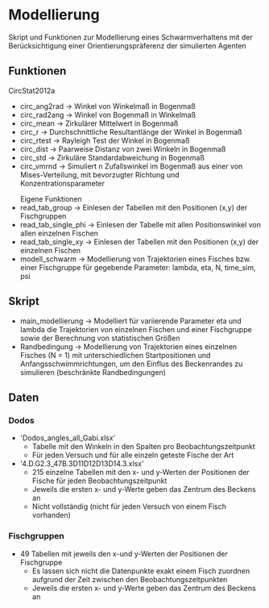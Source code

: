 # Modellierung
Skript und Funktionen zur Modellierung eines Schwarmverhaltens mit der Berücksichtigung einer Orientierungspräferenz der simulierten Agenten

## Funktionen
CircStat2012a
- circ_ang2rad           -> Winkel von Winkelmaß in Bogenmaß
- circ_rad2ang           -> Winkel von Bogenmaß in Winkelmaß
- circ_mean              -> Zirkulärer Mittelwert in Bogenmaß
- circ_r                 -> Durchschnittliche Resultantlänge der Winkel in Bogenmaß
- circ_rtest             -> Rayleigh Test der Winkel in Bogenmaß
- circ_dist              -> Paarweise Distanz von zwei Winkeln in Bogenmaß
- circ_std               -> Zirkuläre Standardabweichung in Bogenmaß
- circ_vmrnd             -> Simuliert n Zufallswinkel im Bogenmaß aus einer von Mises-Verteilung, mit bevorzugter 
                            Richtung und Konzentrationsparameter</p>
Eigene Funktionen
- read_tab_group         -> Einlesen der Tabellen mit den Positionen (x,y) der Fischgruppen
- read_tab_single_phi    -> Einlesen der Tabelle mit allen Positionswinkel von allen einzelnen Fischen
- read_tab_single_xy     -> Einlesen der Tabellen mit den Positionen (x,y) der einzelnen Fischen
- modell_schwarm         -> Modellierung von Trajektorien eines Fisches bzw. einer Fischgruppe für gegebende Parameter: lambda, eta, N, time_sim, psi 

## Skript
- main_modellierung        -> Modelliert für variierende Parameter eta und lambda die Trajektorien von einzelnen Fischen und einer Fischgruppe sowie der Berechnung von 
                            statistischen Größen
- Randbedingung            -> Modellierung von Trajektorien eines einzelnen Fisches (N = 1) mit unterschiedlichen Startpositionen und Anfangsschwimmrichtungen, um den Einflus des Beckenrandes zu simulieren (beschränkte Randbedingungen)

## Daten
### Dodos
- 'Dodos_angles_all_Gabi.xlsx'
  - Tabelle mit den Winkeln in den Spalten pro Beobachtungszeitpunkt 
  - Für jeden Versuch und für alle einzeln geteste Fische der Art 
- '4.D.G2.3_47B.3D11D12D13D14.3.xlsx'
  - 215 einzelne Tabellen mit den x- und y-Werten der Positionen der Fische 
  für jeden Beobachtungszeitpunkt
  - Jeweils die ersten x- und y-Werte geben das Zentrum des Beckens an
  - Nicht vollständig (nicht für jeden Versuch von einem Fisch vorhanden)

### Fischgruppen
- 49 Tabellen mit jeweils den x-und y-Werten der Positionen der Fischgruppe
  - Es lassen sich nicht die Datenpunkte exakt einem Fisch zuordnen 
     aufgrund der Zeit zwischen den Beobachtungszeitpunkten
  - Jeweils die ersten x- und y-Werte geben das Zentrum des Beckens an



